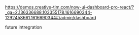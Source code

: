 https://demos.creative-tim.com/now-ui-dashboard-pro-react/?_ga=2.136336688.103355178.1616690344-1292458661.1616690344#/admin/dashboard


future intregration
